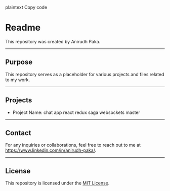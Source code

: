 
plaintext
Copy code
# Readme

This repository was created by Anirudh Paka.

---

## Purpose

This repository serves as a placeholder for various projects and files related to my work.

---

## Projects

- Project Name: chat app react redux saga websockets master

---

## Contact

For any inquiries or collaborations, feel free to reach out to me at https://www.linkedin.com/in/anirudh-paka/.

---

## License

This repository is licensed under the [MIT License](LICENSE).
